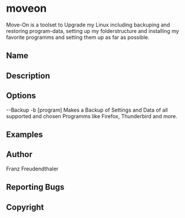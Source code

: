 # moveon
Move-On is a toolset to Upgrade my Linux including backuping and restoring program-data, setting up my folderstructure and installing my favorite programms and setting them up as far as possible.

## Name

## Description

## Options
--Backup -b [program]
  Makes a Backup of Settings and Data of all supported and chosen Programms like Firefox, Thunderbird and more.

## Examples

## Author
Franz Freudendthaler

## Reporting Bugs
## Copyright
